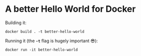 # A better Hello World for Docker

Building it:

    docker build . -t better-hello-world

Running it (the **`-t`** flag is hugely important 😎):

    docker run -it better-hello-world
